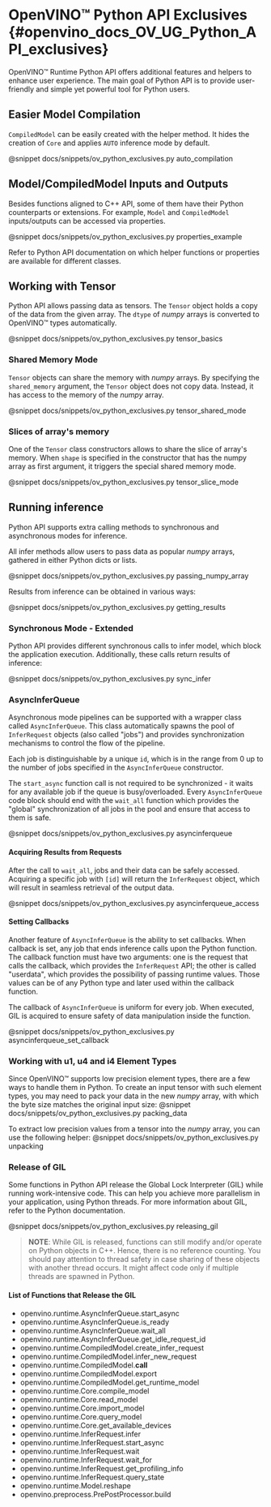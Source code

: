 # OpenVINO™ Python API Exclusives {#openvino_docs_OV_UG_Python_API_exclusives}

OpenVINO™ Runtime Python API offers additional features and helpers to enhance user experience. The main goal of Python API is to provide user-friendly and simple yet powerful tool for Python users.

## Easier Model Compilation 

`CompiledModel` can be easily created with the helper method. It hides the creation of `Core` and applies `AUTO` inference mode by default.

@snippet docs/snippets/ov_python_exclusives.py auto_compilation

## Model/CompiledModel Inputs and Outputs

Besides functions aligned to C++ API, some of them have their Python counterparts or extensions. For example, `Model` and `CompiledModel` inputs/outputs can be accessed via properties.

@snippet docs/snippets/ov_python_exclusives.py properties_example

Refer to Python API documentation on which helper functions or properties are available for different classes.

## Working with Tensor

Python API allows passing data as tensors. The `Tensor` object holds a copy of the data from the given array. The `dtype` of *numpy* arrays is converted to OpenVINO™ types automatically.

@snippet docs/snippets/ov_python_exclusives.py tensor_basics

### Shared Memory Mode

`Tensor` objects can share the memory with *numpy* arrays. By specifying the `shared_memory` argument, the `Tensor` object does not copy data. Instead, it has access to the memory of the *numpy* array.

@snippet docs/snippets/ov_python_exclusives.py tensor_shared_mode

### Slices of array's memory

One of the `Tensor` class constructors allows to share the slice of array's memory. When `shape` is specified in the constructor that has the numpy array as first argument, it triggers the special shared memory mode.

@snippet docs/snippets/ov_python_exclusives.py tensor_slice_mode

## Running inference

Python API supports extra calling methods to synchronous and asynchronous modes for inference.

All infer methods allow users to pass data as popular *numpy* arrays, gathered in either Python dicts or lists.

@snippet docs/snippets/ov_python_exclusives.py passing_numpy_array

Results from inference can be obtained in various ways:

@snippet docs/snippets/ov_python_exclusives.py getting_results

### Synchronous Mode - Extended

Python API provides different synchronous calls to infer model, which block the application execution. Additionally, these calls return results of inference:

@snippet docs/snippets/ov_python_exclusives.py sync_infer

### AsyncInferQueue

Asynchronous mode pipelines can be supported with a wrapper class called `AsyncInferQueue`. This class automatically spawns the pool of `InferRequest` objects (also called "jobs") and provides synchronization mechanisms to control the flow of the pipeline.

Each job is distinguishable by a unique `id`, which is in the range from 0 up to the number of jobs specified in the `AsyncInferQueue` constructor.

The `start_async` function call is not required to be synchronized - it waits for any available job if the queue is busy/overloaded. Every `AsyncInferQueue` code block should end with the `wait_all` function which provides the "global" synchronization of all jobs in the pool and ensure that access to them is safe.

@snippet docs/snippets/ov_python_exclusives.py asyncinferqueue

#### Acquiring Results from Requests

After the call to `wait_all`, jobs and their data can be safely accessed. Acquiring a specific job with `[id]` will return the `InferRequest` object, which will result in seamless retrieval of the output data.

@snippet docs/snippets/ov_python_exclusives.py asyncinferqueue_access

#### Setting Callbacks

Another feature of `AsyncInferQueue` is the ability to set callbacks. When callback is set, any job that ends inference calls upon the Python function. The callback function must have two arguments: one is the request that calls the callback, which provides the `InferRequest` API; the other is called "userdata", which provides the possibility of passing runtime values. Those values can be of any Python type and later used within the callback function.

The callback of `AsyncInferQueue` is uniform for every job. When executed, GIL is acquired to ensure safety of data manipulation inside the function.

@snippet docs/snippets/ov_python_exclusives.py asyncinferqueue_set_callback

### Working with u1, u4 and i4 Element Types

Since OpenVINO™ supports low precision element types, there are a few ways to handle them in Python.
To create an input tensor with such element types, you may need to pack your data in the new *numpy* array, with which the byte size matches the original input size:
@snippet docs/snippets/ov_python_exclusives.py packing_data

To extract low precision values from a tensor into the *numpy* array, you can use the following helper:
@snippet docs/snippets/ov_python_exclusives.py unpacking

### Release of GIL 

Some functions in Python API release the Global Lock Interpreter (GIL) while running work-intensive code. This can help you achieve more parallelism in your application, using Python threads. For more information about GIL, refer to the Python documentation.

@snippet docs/snippets/ov_python_exclusives.py releasing_gil

> **NOTE**: While GIL is released, functions can still modify and/or operate on Python objects in C++. Hence, there is no reference counting. You should pay attention to thread safety in case sharing of these objects with another thread occurs. It might affect code only if multiple threads are spawned in Python.

#### List of Functions that Release the GIL
- openvino.runtime.AsyncInferQueue.start_async
- openvino.runtime.AsyncInferQueue.is_ready
- openvino.runtime.AsyncInferQueue.wait_all
- openvino.runtime.AsyncInferQueue.get_idle_request_id
- openvino.runtime.CompiledModel.create_infer_request
- openvino.runtime.CompiledModel.infer_new_request
- openvino.runtime.CompiledModel.__call__
- openvino.runtime.CompiledModel.export
- openvino.runtime.CompiledModel.get_runtime_model
- openvino.runtime.Core.compile_model
- openvino.runtime.Core.read_model
- openvino.runtime.Core.import_model
- openvino.runtime.Core.query_model
- openvino.runtime.Core.get_available_devices
- openvino.runtime.InferRequest.infer
- openvino.runtime.InferRequest.start_async
- openvino.runtime.InferRequest.wait
- openvino.runtime.InferRequest.wait_for
- openvino.runtime.InferRequest.get_profiling_info
- openvino.runtime.InferRequest.query_state
- openvino.runtime.Model.reshape
- openvino.preprocess.PrePostProcessor.build
